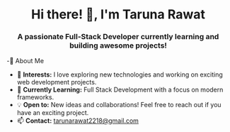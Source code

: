 <h1 align="center">Hi there! 👋, I'm Taruna Rawat</h1>
<!-- - 👀 I’m interested in web developing -->
<h3 align="center">A passionate Full-Stack Developer currently learning and building awesome projects!</h3>


-🚀 About Me
- 👀 **Interests:** I love exploring new technologies and working on exciting web development projects.
- 🌱 **Currently Learning:** Full Stack Development with a focus on modern frameworks.
- 💡 **Open to:** New ideas and collaborations! Feel free to reach out if you have an exciting project.
- 📫 **Contact:** tarunarawat2218@gmail.com

<!---
tarunarawat2218/tarunarawat2218 is a ✨ special ✨ repository because its `README.md` (this file) appears on your GitHub profile.
You can click the Preview link to take a look at your changes.
--->
